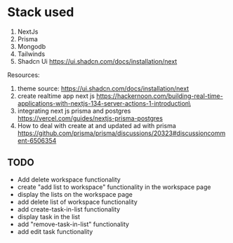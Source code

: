 # Stack used

1. NextJs
2. Prisma
3. Mongodb
4. Tailwinds
5. Shadcn Ui https://ui.shadcn.com/docs/installation/next

Resources:

1. theme source: https://ui.shadcn.com/docs/installation/next
2. create realtime app next js https://hackernoon.com/building-real-time-applications-with-nextjs-134-server-actions-1-introduction\
3. integrating next js prisma and postgres https://vercel.com/guides/nextjs-prisma-postgres
4. How to deal with create at and updated ad with prisma https://github.com/prisma/prisma/discussions/20323#discussioncomment-6506354

## TODO

- Add delete workspace functionality
- create "add list to workspace" functionality in the workspace page
- display the lists on the workspace page
- add delete list of workspace functionality
- add create-task-in-list functionality
- display task in the list
- add "remove-task-in-list" functionality
- add edit task functionality
